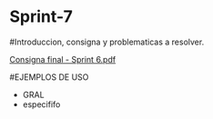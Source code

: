 # Sprint-7

#Introduccion, consigna y  problematicas a resolver.

[Consigna final - Sprint 6.pdf](https://github.com/ITBANK-PROJECT-Grupo8-C1/Sprint-7/files/9222329/Consigna.final.-.Sprint.6.pdf)


#EJEMPLOS DE USO

* GRAL
* especififo
